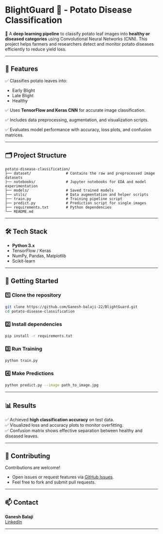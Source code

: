 # BlightGuard 🥔 - Potato Disease Classification

🚀 A **deep learning pipeline** to classify potato leaf images into **healthy or diseased categories** using Convolutional Neural Networks (CNN). This project helps farmers and researchers detect and monitor potato diseases efficiently to reduce yield loss.

---

## 📌 Features

✅ Classifies potato leaves into:
- Early Blight
- Late Blight
- Healthy

✅ Uses **TensorFlow and Keras CNN** for accurate image classification.

✅ Includes data preprocessing, augmentation, and visualization scripts.

✅ Evaluates model performance with accuracy, loss plots, and confusion matrices.

---

## 🗂️ Project Structure

```
potato-disease-classification/
├── dataset/                # Contains the raw and preprocessed image datasets
├── notebooks/              # Jupyter notebooks for EDA and model experimentation
├── models/                 # Saved trained models
├── utils/                  # Data augmentation and helper scripts
├── train.py                # Training pipeline script
├── predict.py              # Prediction script for single images
├── requirements.txt        # Python dependencies
└── README.md
```

---

## 🛠️ Tech Stack

- **Python 3.x**
- TensorFlow / Keras
- NumPy, Pandas, Matplotlib
- Scikit-learn

---

## 🚀 Getting Started

### 1️⃣ Clone the repository

```bash
git clone https://github.com/Ganesh-balaji-22/BlightGuard.git
cd potato-disease-classification
```

### 2️⃣ Install dependencies

```bash
pip install -r requirements.txt
```

### 3️⃣ Run Training

```bash
python train.py
```

### 4️⃣ Make Predictions

```bash
python predict.py --image path_to_image.jpg
```

---

## 📊 Results

✅ Achieved **high classification accuracy** on test data.  
✅ Visualized loss and accuracy plots to monitor overfitting.  
✅ Confusion matrix shows effective separation between healthy and diseased leaves.

---

## 🤝 Contributing

Contributions are welcome!

- Open issues or request features via [GitHub Issues](https://github.com/Ganesh-balaji-22/potato-disease-classification/issues).
- Feel free to fork and submit pull requests.

---

## 📫 Contact

**Ganesh Balaji**  
[LinkedIn](https://www.linkedin.com/in/ganeshbalaji22/)

---

